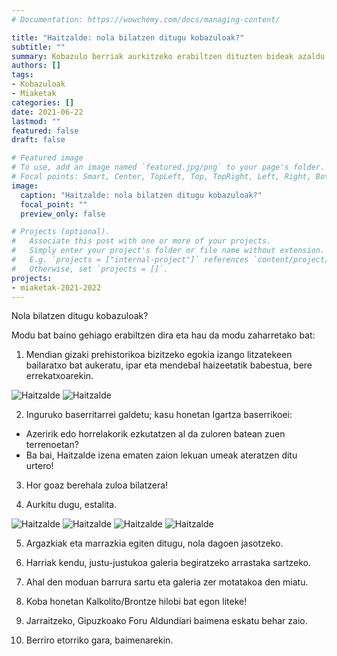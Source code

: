 ```yaml
---
# Documentation: https://wowchemy.com/docs/managing-content/

title: "Haitzalde: nola bilatzen ditugu kobazuloak?"
subtitle: ""
summary: Kobazulo berriak aurkitzeko erabiltzen dituzten bideak azaldu ditu Antxieta arkeologia taldeak, Azpeitiko Haitzalde haitzuloaren adibidea baliatuta.
authors: []
tags: 
- Kobazuloak
- Miaketak
categories: []
date: 2021-06-22
lastmod: ""
featured: false
draft: false

# Featured image
# To use, add an image named `featured.jpg/png` to your page's folder.
# Focal points: Smart, Center, TopLeft, Top, TopRight, Left, Right, BottomLeft, Bottom, BottomRight.
image:
  caption: "Haitzalde: nola bilatzen ditugu kobazuloak?"
  focal_point: ""
  preview_only: false

# Projects (optional).
#   Associate this post with one or more of your projects.
#   Simply enter your project's folder or file name without extension.
#   E.g. `projects = ["internal-project"]` references `content/project/deep-learning/index.md`.
#   Otherwise, set `projects = []`.
projects: 
- miaketak-2021-2022
---
```


Nola bilatzen ditugu kobazuloak?

Modu bat baino gehiago erabiltzen dira eta hau da modu zaharretako bat:

1. Mendian gizaki prehistorikoa bizitzeko egokia izango litzatekeen bailaratxo bat aukeratu, ipar eta mendebal haizeetatik babestua, bere errekatxoarekin.

![Haitzalde](media/Antxieta1.jpg)
![Haitzalde](media/Antxieta2.jpg)

2. Inguruko baserritarrei galdetu; kasu honetan Igartza baserrikoei:
- Azeririk edo horrelakorik ezkutatzen al da zuloren batean zuen terrenoetan?
- Ba bai, Haitzalde izena ematen zaion lekuan umeak ateratzen ditu urtero!

3. Hor goaz berehala zuloa bilatzera!

4. Aurkitu dugu, estalita.

![Haitzalde](media/Antxieta3.jpg)
![Haitzalde](media/Antxieta4.jpg)
![Haitzalde](media/Antxieta5.jpg)
![Haitzalde](media/Antxieta6.jpg)

5. Argazkiak eta marrazkia egiten ditugu, nola dagoen jasotzeko.

6. Harriak kendu, justu-justukoa galeria begiratzeko arrastaka sartzeko.

7. Ahal den moduan barrura sartu eta galeria zer motatakoa den miatu.

8. Koba honetan Kalkolito/Brontze hilobi bat egon liteke!

9. Jarraitzeko, Gipuzkoako Foru Aldundiari baimena eskatu behar zaio.

10. Berriro etorriko gara, baimenarekin.
